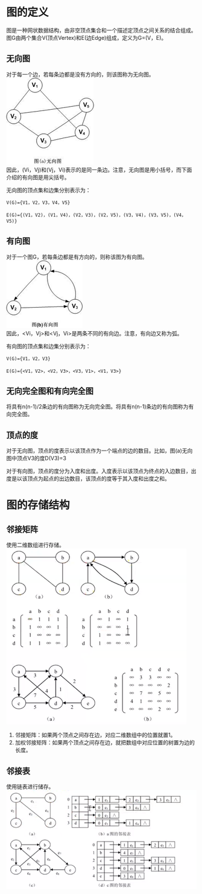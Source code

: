 # 图的定义
图是一种网状数据结构，由非空顶点集合和一个描述定顶点之间关系的结合组成。图G由两个集合V(顶点Vertex)和E(边Edge)组成，定义为G=(V，E)。

## 无向图
对于每一个边，若每条边都是没有方向的，则该图称为无向图。<br>
<img src=img/图1.jpg><br>
因此，(Vi，Vj)和(Vj，Vi)表示的是同一条边。注意，无向图是用小括号，而下面介绍的有向图是用尖括号。

无向图的顶点集和边集分别表示为：
```
V(G)={V1，V2，V3，V4，V5}

E(G)={(V1，V2)，(V1，V4)，(V2，V3)，(V2，V5)，(V3，V4)，(V3，V5)，(V4，V5)}
```

## 有向图
对于一个图G，若每条边都是有方向的，则称该图为有向图。
<br><img src=img/图2.jpg><br>
因此，<Vi，Vj>和<Vj，Vi>是两条不同的有向边。注意，有向边又称为弧。

有向图的顶点集和边集分别表示为：
```
V(G)={V1，V2，V3}

E(G)={<V1，V2>，<V2，V3>，<V3，V1>，<V1，V3>}
```

## 无向完全图和有向完全图
将具有n(n-1)/2条边的有向图称为无向完全图。将具有n(n-1)条边的有向图称为有向完全图。

## 顶点的度
对于无向图，顶点的度表示以该顶点作为一个端点的边的数目。比如，图(a)无向图中顶点V3的度D(V3)=3

对于有向图，顶点的度分为入度和出度。入度表示以该顶点为终点的入边数目，出度是以该顶点为起点的出边数目，该顶点的度等于其入度和出度之和。


# 图的存储结构
## 邻接矩阵
使用二维数组进行存储。
<br><img src=img/图存储结构1.png><br>
1. 邻接矩阵：如果两个顶点之间存在边，对应二维数组中的位置就置1。
2. 加权邻接矩阵：如果两个顶点之间存在边，就把数组中对应位置的树置为边的长度。
## 邻接表
使用链表进行储存。
<br><img src=img/图存储结构2.png><br>
